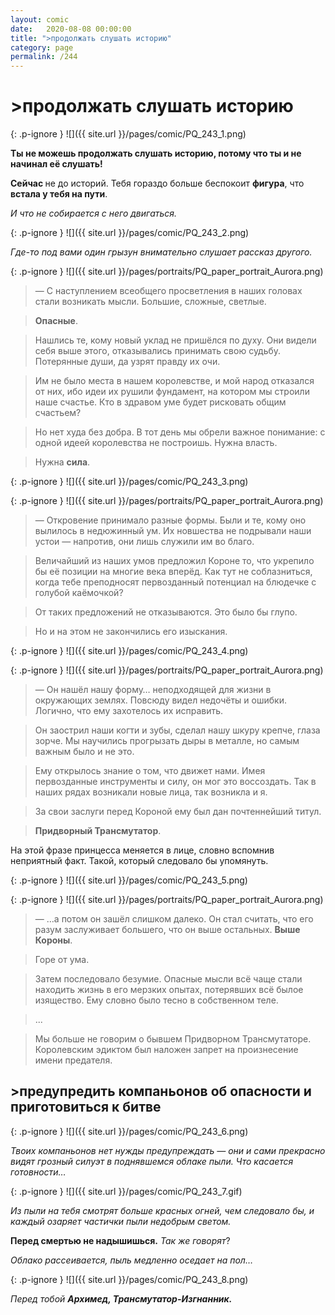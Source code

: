 ```yaml
---
layout: comic
date:   2020-08-08 00:00:00 
title: ">продолжать слушать историю"
category: page
permalink: /244
---
```

# >продолжать слушать историю

{: .p-ignore }
![]({{ site.url }}/pages/comic/PQ_243_1.png)

<strong>Ты не можешь продолжать слушать историю, потому что ты и не начинал её слушать!</strong>

<strong>Сейчас </strong>не до историй. Тебя гораздо больше беспокоит <strong>фигура</strong>, что <strong>встала у тебя на пути</strong>.

<em>И что не собирается с него двигаться.</em>

{: .p-ignore }
![]({{ site.url }}/pages/comic/PQ_243_2.png)

<em>Где-то под вами один грызун внимательно слушает рассказ другого.</em>

{: .p-ignore }
![]({{ site.url }}/pages/portraits/PQ_paper_portrait_Aurora.png)

<blockquote>— С наступлением всеобщего просветления в наших головах стали возникать мысли. Большие, сложные, светлые.</blockquote>

<blockquote><strong>Опасные</strong>.</blockquote>

<blockquote>Нашлись те, кому новый уклад не пришёлся по духу. Они видели себя выше этого, отказывались принимать свою судьбу. Потерянные души, да узрят правду их очи.</blockquote>

<blockquote>Им не было места в нашем королевстве, и мой народ отказался от них, ибо идеи их рушили фундамент, на котором мы строили наше счастье. Кто в здравом уме будет рисковать общим счастьем?</blockquote>

<blockquote>Но нет худа без добра. В тот день мы обрели важное понимание: с одной идеей королевства не построишь. Нужна власть.</blockquote>

<blockquote>Нужна <strong>сила</strong>.</blockquote>

{: .p-ignore }
![]({{ site.url }}/pages/comic/PQ_243_3.png)

{: .p-ignore }
![]({{ site.url }}/pages/portraits/PQ_paper_portrait_Aurora.png)

<blockquote>— Откровение принимало разные формы. Были и те, кому оно вылилось в недюжинный ум. Их новшества не подрывали наши устои — напротив, они лишь служили им во благо.</blockquote>

<blockquote>Величайший из наших умов предложил Короне то, что укрепило бы её позиции на многие века вперёд. Как тут не соблазниться, когда тебе преподносят первозданный потенциал на блюдечке с голубой каёмочкой?</blockquote>

<blockquote>От таких предложений не отказываются. Это было бы глупо.</blockquote>

<blockquote>Но и на этом не закончились его изыскания.</blockquote>

{: .p-ignore }
![]({{ site.url }}/pages/comic/PQ_243_4.png)

{: .p-ignore }
![]({{ site.url }}/pages/portraits/PQ_paper_portrait_Aurora.png)

<blockquote>— Он нашёл нашу форму… неподходящей для жизни в окружающих землях. Повсюду видел недочёты и ошибки. Логично, что ему захотелось их исправить.</blockquote>

<blockquote>Он заострил наши когти и зубы, сделал нашу шкуру крепче, глаза зорче. Мы научились прогрызать дыры в металле, но самым важным было и не это.</blockquote>

<blockquote>Ему открылось знание о том, что движет нами. Имея первозданные инструменты и силу, он мог это воссоздать. Так в наших рядах возникали новые лица, так возникла и я.</blockquote>

<blockquote>За свои заслуги перед Короной ему был дан почтеннейший титул.</blockquote>

<blockquote><strong>Придворный Трансмутатор</strong>.</blockquote>

На этой фразе принцесса меняется в лице, словно вспомнив неприятный факт. Такой, который следовало бы упомянуть.

{: .p-ignore }
![]({{ site.url }}/pages/comic/PQ_243_5.png)

{: .p-ignore }
![]({{ site.url }}/pages/portraits/PQ_paper_portrait_Aurora.png)

<blockquote>— …а потом он зашёл слишком далеко. Он стал считать, что его разум заслуживает большего, что он выше остальных. <strong>Выше Короны</strong>.</blockquote>

<blockquote>Горе от ума.</blockquote>

<blockquote>Затем последовало безумие. Опасные мысли всё чаще стали находить жизнь в его мерзких опытах, потерявших всё былое изящество. Ему словно было тесно в собственном теле.</blockquote>

<blockquote>...</blockquote>

<blockquote>Мы больше не говорим о бывшем Придворном Трансмутаторе. Королевским эдиктом был наложен запрет на произнесение имени предателя.</blockquote>

## >предупредить компаньонов об опасности и приготовиться к битве

{: .p-ignore }
![]({{ site.url }}/pages/comic/PQ_243_6.png)

<em>Твоих компаньонов нет нужды предупреждать — они и сами прекрасно видят грозный силуэт в поднявшемся облаке пыли. Что касается готовности…</em>

{: .p-ignore }
![]({{ site.url }}/pages/comic/PQ_243_7.gif)

<em>Из пыли на тебя смотрят больше красных огней, чем следовало бы, и каждый озаряет частички пыли недобрым светом.</em>

<strong>Перед смертью не надышишься.</strong> <em>Так же говорят</em>?

<em>Облако рассеивается, пыль медленно оседает на пол…</em>

{: .p-ignore }
![]({{ site.url }}/pages/comic/PQ_243_8.png)

<em>Перед тобой <strong><strong>Архимед, Трансмутатор-Изгнанник.</strong></strong></em>
